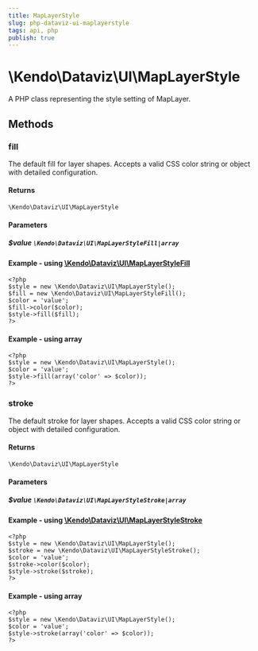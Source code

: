 ```yaml
---
title: MapLayerStyle
slug: php-dataviz-ui-maplayerstyle
tags: api, php
publish: true
---
```


# \Kendo\Dataviz\UI\MapLayerStyle

A PHP class representing the style setting of MapLayer.


## Methods

### fill

The default fill for layer shapes.
Accepts a valid CSS color string or object with detailed configuration.

#### Returns
`\Kendo\Dataviz\UI\MapLayerStyle`

#### Parameters

##### $value `\Kendo\Dataviz\UI\MapLayerStyleFill|array`


#### Example - using [\Kendo\Dataviz\UI\MapLayerStyleFill](/api/wrappers/php/Kendo/Dataviz/UI/MapLayerStyleFill)
    <?php
    $style = new \Kendo\Dataviz\UI\MapLayerStyle();
    $fill = new \Kendo\Dataviz\UI\MapLayerStyleFill();
    $color = 'value';
    $fill->color($color);
    $style->fill($fill);
    ?>

#### Example - using array

    <?php
    $style = new \Kendo\Dataviz\UI\MapLayerStyle();
    $color = 'value';
    $style->fill(array('color' => $color));
    ?>

### stroke

The default stroke for layer shapes.
Accepts a valid CSS color string or object with detailed configuration.

#### Returns
`\Kendo\Dataviz\UI\MapLayerStyle`

#### Parameters

##### $value `\Kendo\Dataviz\UI\MapLayerStyleStroke|array`


#### Example - using [\Kendo\Dataviz\UI\MapLayerStyleStroke](/api/wrappers/php/Kendo/Dataviz/UI/MapLayerStyleStroke)
    <?php
    $style = new \Kendo\Dataviz\UI\MapLayerStyle();
    $stroke = new \Kendo\Dataviz\UI\MapLayerStyleStroke();
    $color = 'value';
    $stroke->color($color);
    $style->stroke($stroke);
    ?>

#### Example - using array

    <?php
    $style = new \Kendo\Dataviz\UI\MapLayerStyle();
    $color = 'value';
    $style->stroke(array('color' => $color));
    ?>

